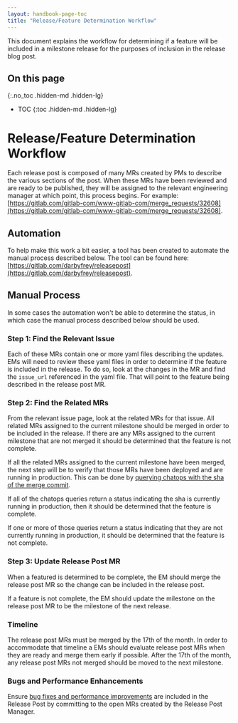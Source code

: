 ```yaml
---
layout: handbook-page-toc
title: "Release/Feature Determination Workflow"
---
```


This document explains the workflow for determining if a feature will be included in a milestone release for the purposes of inclusion in the release blog post.

## On this page
{:.no_toc .hidden-md .hidden-lg}

- TOC
{:toc .hidden-md .hidden-lg}

# Release/Feature Determination Workflow

Each release post is composed of many MRs created by PMs to describe the various sections of the post. When these MRs have been reviewed and are ready to be published, they will be assigned to the relevant engineering manager at which point, this process begins. For example: [https://gitlab.com/gitlab-com/www-gitlab-com/merge_requests/32608](https://gitlab.com/gitlab-com/www-gitlab-com/merge_requests/32608).

## Automation

To help make this work a bit easier, a tool has been created to automate the manual process described below. The tool can be found here: [https://gitlab.com/darbyfrey/releasepost](https://gitlab.com/darbyfrey/releasepost).

## Manual Process

In some cases the automation won't be able to determine the status, in which case the manual process described below should be used.


### Step 1: Find the Relevant Issue

Each of these MRs contain one or more yaml files describing the updates. EMs will need to review these yaml files in order to determine if the feature is included in the release. To do so, look at the changes in the MR and find the `issue_url` referenced in the yaml file. That will point to the feature being described in the release post MR.

### Step 2: Find the Related MRs

From the relevant issue page, look at the related MRs for that issue. All related MRs assigned to the current milestone should be merged in order to be included in the release. If there are any MRs assigned to the current milestone that are not merged it should be determined that the feature is not complete.

If all the related MRs assigned to the current milestone have been merged, the next step will be to verify that those MRs have been deployed and are running in production. This can be done by [querying chatops with the sha of the merge commit](/handbook/engineering/infrastructure/test-platform/tips-and-tricks/#determine-if-a-change-has-been-deployed-to-an-environment-using-revision-sha).

If all of the chatops queries return a status indicating the sha is currently running in production, then it should be determined that the feature is complete.

If one or more of those queries return a status indicating that they are not currently running in production, it should be determined that the feature is not complete.

### Step 3: Update Release Post MR

When a featured is determined to be complete, the EM should merge the release post MR so the change can be included in the release post.

If a feature is not complete, the EM should update the milestone on the release post MR to be the milestone of the next release.

### Timeline

The release post MRs must be merged by the 17th of the month. In order to accommodate that timeline a EMs should evaluate release post MRs when they are ready and merge them early if possible. After the 17th of the month, any release post MRs not merged should be moved to the next milestone.

### Bugs and Performance Enhancements

Ensure [bug fixes and performance improvements](/handbook/marketing/blog/release-posts/#usability-improvements-performance-improvements-and-bug-fixes) are included in the Release Post by committing to the open MRs created by the Release Post Manager.
